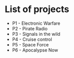 # List of projects

*  P1 - Electronic Warfare
*  P2 - Pirate Radio
*  P3 - Signals in the wild
*  P4 - Cruise control
*  P5 - Space Force
*  P6 - Apocalypse Now